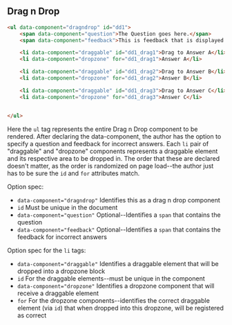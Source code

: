 <h2>Drag n Drop</h2>

```html
<ul data-component="dragndrop" id="dd1">
    <span data-component="question">The Question goes here.</span>
	<span data-component="feedback">This is feedback that is displayed when this is answered incorrectly.</span>

    <li data-component="draggable" id="dd1_drag1">Drag to Answer A</li>
    <li data-component="dropzone" for="dd1_drag1">Answer A</li>

    <li data-component="draggable" id="dd1_drag2">Drag to Answer B</li>
    <li data-component="dropzone" for="dd1_drag2">Answer B</li>

    <li data-component="draggable" id="dd1_drag3">Drag to Answer C</li>
    <li data-component="dropzone" for="dd1_drag3">Answer C</li>


</ul>
```

Here the <code>ul</code> tag represents the entire Drag n Drop component to be rendered.
After declaring the data-component, the author has the option to specify a question and feedback for incorrect answers.
Each <code>li</code> pair of "draggable" and "dropzone" components represents a draggable element and its respective area to be dropped in. The order that these
are declared doesn't matter, as the order is randomized on page load--the author just has to be sure the <code>id</code> and <code>for</code> attributes match.

Option spec:

<ul>
    <li><code>data-component="dragndrop"</code> Identifies this as a drag n drop component</li>
    <li><code>id</code> Must be unique in the document</li>
    <li><code>data-component="question"</code> Optional--Identifies a <code>span</code> that contains the question</li>
    <li><code>data-component="feedback"</code> Optional--Identifies a <code>span</code> that contains the feedback for incorrect answers</li>
</ul>

Option spec for the <code>li</code> tags:

<ul>
    <li><code>data-component="draggable"</code> Identifies a draggable element that will be dropped into a dropzone block</li>
    <li><code>id</code> For the draggable elements--must be unique in the component
    <li><code>data-component="dropzone"</code> Identifies a dropzone component that will receive a draggable element</li>
    <li><code>for</code> For the dropzone components--identifies the correct draggable element (via <code>id</code>) that when dropped into this dropzone, will be registered as correct</li>
</ul>
